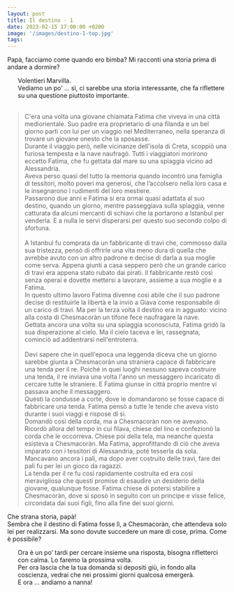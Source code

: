 ```yaml
---
layout: post
title: Il destino - 1
date: 2023-02-15 17:00:00 +0200
image: '/images/destino-1-top.jpg'
tags:
---
```


Papà, facciamo come quando ero bimba? Mi racconti una storia prima di andare a
dormire?

<div style="padding-left: 24px">
    Volentieri Marvilla. <br/>
    Vediamo un po’ ... sì, ci sarebbe una storia interessante, che fa riflettere su una
    questione piuttosto importante. <br/><br/>
</div>

> C'era una volta una giovane chiamata Fatima che viveva in una città
mediorientale. Suo padre era proprietario di una filanda e un bel giorno partì con
lui per un viaggio nel Mediterraneo, nella speranza di trovare un giovane onesto
che la sposasse. <br/>
Durante il viaggio però, nelle vicinanze dell'isola di Creta, scoppiò una furiosa
tempesta e la nave naufragò. Tutti i viaggiatori morirono eccetto Fatima, che fu
gettata dal mare su una spiaggia vicino ad Alessandria.<br/>
Aveva perso quasi del tutto la memoria quando incontrò una famiglia di tessitori,
molto poveri ma generosi, che l’accolsero nella loro casa e le insegnarono i
rudimenti del loro mestiere.<br/>
Passarono due anni e Fatima si era ormai quasi adattata al suo destino, quando
un giorno, mentre passeggiava sulla spiaggia, venne catturata da alcuni mercanti
di schiavi che la portarono a Istanbul per venderla. E a nulla le servì disperarsi
per questo suo secondo colpo di sfortuna. <br/><br/>
A Istanbul fu comprata da un fabbricante di travi che, commosso dalla sua
tristezza, pensò di offrirle una vita meno dura di quella che avrebbe avuto con un
altro padrone e decise di darla a sua moglie come serva. Appena giunti a casa
seppero però che un grande carico di travi era appena stato rubato dai pirati. Il
fabbricante restò così senza operai e dovette mettersi a lavorare, assieme a sua
moglie e a Fatima.<br/>
In questo ultimo lavoro Fatima divenne così abile che il suo padrone decise di restituirle la libertà e la inviò a Giava come responsabile di un carico di travi. Ma per la terza volta il destino era in agguato: vicino alla costa di Chesmacoràn un tifone fece naufragare la nave.  <br/>
Gettata ancora una volta su una spiaggia sconosciuta, Fatima gridò la sua disperazione al cielo. Ma il cielo taceva e lei, rassegnata, cominciò ad addentrarsi nell'entroterra. <br/><br/>
Devi sapere che in quell'epoca una leggenda diceva che un giorno sarebbe giunta a Chesmacoràn una straniera capace di fabbricare una tenda per il re. Poiché in quei luoghi nessuno sapeva costruire una tenda, il re inviava una volta l'anno un messaggero incaricato di cercare tutte le straniere. E Fatima giunse in città proprio mentre vi passava anche il messaggero. <br/>
Questi la condusse a corte, dove le domandarono se fosse capace di fabbricare una tenda. Fatima pensò a tutte le tende che aveva visto durante i suoi viaggi e rispose di sì.  <br/>
Domandò così della corda, ma a Chesmacoràn non ne avevano. Ricordò allora del tempo in cui filava, chiese del lino e confezionò la corda che le occorreva. Chiese poi della tela, ma neanche questa esisteva a Chesmacoràn. Ma Fatima, approfittando di ciò che aveva imparato con i tessitori di Alessandria, poté tesserla da sola. Mancavano ancora i pali, ma dopo aver costruito delle travi, fare dei pali fu per lei un gioco da ragazzi. <br/>
La tenda per il re fu così rapidamente costruita ed era cosi meravigliosa che questi promise di esaudire un desiderio della giovane, qualunque fosse. Fatima chiese di potersi stabilire a Chesmacoràn, dove si sposò in seguito con un principe e visse felice, circondata dai suoi figli, fino alla fine dei suoi giorni.

Che strana storia, papà! <br/>
Sembra che il destino di Fatima fosse lì, a Chesmacoràn, che attendeva solo lei per realizzarsi. Ma sono dovute succedere un mare di cose, prima. Come è possibile?

<div style="padding-left: 24px">
    Ora è un po’ tardi per cercare insieme una risposta, bisogna rifletterci con calma. Lo faremo la prossima volta. <br/>
    Per ora lascia che la tua domanda si depositi giù, in fondo alla coscienza, vedrai che nei prossimi giorni qualcosa emergerà. <br/>
    E ora ... andiamo a nanna!
</div>





